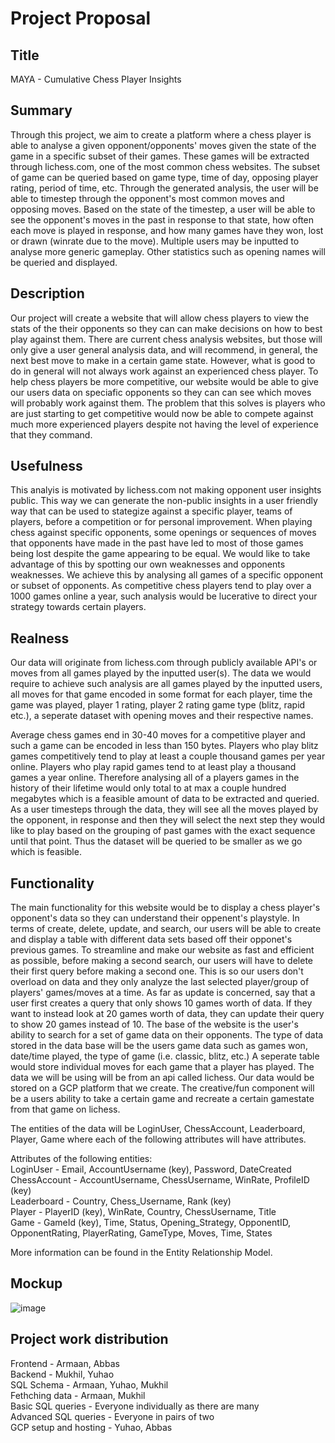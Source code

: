 # Project Proposal
## Title
MAYA - Cumulative Chess Player Insights
## Summary
Through this project, we aim to create a platform where a chess 
player is able to analyse a given opponent/opponents' moves given 
the state of the game in a specific subset of their games. These games 
will be extracted through lichess.com, one of the most common chess websites. 
The subset of game can be queried based on game type, time of day,
opposing player rating, period of time, etc. Through the generated analysis, 
the user will be able to timestep through the opponent's most common moves 
and opposing moves. Based on the state of the timestep, a user will 
be able to see the opponent's moves in the past in response to that state,
 how often each move is played in response, and how many games have they won, lost or drawn (winrate due to the move). 
 Multiple users may be inputted to analyse more generic gameplay. 
  Other statistics such as opening names will be queried and displayed.

## Description
Our project will create a website that will allow chess players to view the stats of the their opponents so they can can make decisions on how to best play against them.
There are current chess analysis websites, but those will only give a user general analysis data, and will recommend, in general, the next best move to make in a certain game state. However, what is good to do in general will not always work against an experienced chess player. To help chess players be more competitive, our website would be able to give our users data on speciafic opponents so they can can see which moves will probably work against them. The problem that this solves is players who are just starting to get competitive would now be able to compete against much more experienced players despite not having the level of experience that they command.

## Usefulness
This analyis is motivated by lichess.com not making opponent user insights public. 
This way we can generate the non-public insights in a user friendly way that can be used 
to stategize against a specific player, teams of players, before a competition or for personal improvement.
When playing chess against specific opponents, some openings or sequences of moves that opponents have made in the past
 have led to most of those games being lost despite the game appearing to be equal. We would like to take advantage of this 
 by spotting our own weaknesses and opponents weaknesses. We achieve this by analysing all games of a specific opponent
 or subset of opponents. As competitive chess players tend to play over a 1000 games online a year, 
 such analysis would be lucerative to direct your strategy towards certain players. 

## Realness
Our data will originate from lichess.com through publicly available API's or moves from all games played by the 
inputted user(s). The data we would require to achieve such analysis are all games played by the inputted users, 
all moves for that game encoded in some format for each player, time the game was played, player 1 rating, player 2 rating 
game type (blitz, rapid etc.), a seperate dataset with opening moves and their respective names. 

Average chess games end in 30-40 moves for a competitive player and such a game can be encoded in less than 
150 bytes. Players who play blitz games competitively tend to play at least a couple thousand games per year online. 
Players who play rapid games tend to at least play a thousand games a year online. Therefore analysing all of a players games 
in the history of their lifetime would only total to at max a couple hundred megabytes which is a feasible amount of data 
to be extracted and queried. As a user timesteps through the data, they will see all the moves played by the opponent, 
in response and then they will select the next step they would like to play based on the grouping of past games with the exact sequence until that point. 
Thus the dataset will be queried to be smaller as we go which is feasible. 

## Functionality
The main functionality for this website would be to display a chess player's opponent's data so they can understand their oppenent's playstyle.
In terms of create, delete, update, and search, our users will be able to create and display a table with different data sets based off their opponet's previous games.
To streamline and make our website as fast and efficient as possible, before making a second search, our users will have to delete their first query before making a second one.
This is so our users don't overload on data and they only analyze the last selected player/group of players' games/moves at a time. As far as update is concerned, say that a user first creates a query that only shows 
10 games worth of data. If they want to instead look at 20 games worth of data, they can update their query to show 20 games instead of 10. 
The base of the website is the user's ability to search for a set of game data on their opponents. The type of data stored in the data base will be
the users game data such as games won, date/time played, the type of game (i.e. classic, blitz, etc.) A seperate table would store individual moves for each game that a player has played.
The data we will be using will be from an api called lichess. Our data would be stored on a GCP platform that we create. The creative/fun component will be 
a users ability to take a certain game and recreate a certain gamestate from that game on lichess. 

The entities of the data will be LoginUser, ChessAccount, Leaderboard, Player, Game where each of the following attributes will have attributes. 

Attributes of the following entities: <br/>
  LoginUser - Email, AccountUsername (key), Password, DateCreated <br/>
  ChessAccount - AccountUsername, ChessUsername, WinRate, ProfileID (key) <br/>
  Leaderboard - Country, Chess_Username, Rank (key) <br/>
  Player - PlayerID (key), WinRate, Country, ChessUsername, Title <br/>
  Game - GameId (key), Time, Status, Opening_Strategy, OpponentID, OpponentRating, PlayerRating, GameType, Moves, Time, States <br/>
  
More information can be found in the Entity Relationship Model. <br/>

## Mockup
![image](https://media.github-dev.cs.illinois.edu/user/10801/files/10a11ebf-c3b9-49d5-aeff-cdaf9f24d47d)



## Project work distribution
Frontend - Armaan, Abbas  
Backend - Mukhil, Yuhao  
SQL Schema - Armaan, Yuhao, Mukhil  
Fethching data - Armaan, Mukhil  
Basic SQL queries - Everyone individually as there are many  
Advanced SQL queries - Everyone in pairs of two  
GCP setup and hosting - Yuhao, Abbas  

